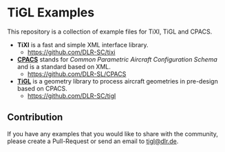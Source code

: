 # TiGL Examples

This repository is a collection of example files for TiXI, TiGL and CPACS.

 - **TiXI** is a fast and simple XML interface library.  
   - https://github.com/DLR-SC/tixi
 - [**CPACS**](http://www.cpacs.de/) stands for *Common Parametric Aircraft Configuration Schema* and is a standard based on XML.
   - https://github.com/DLR-SL/CPACS
 - [**TiGL**](https://dlr-sc.github.io/tigl/) is a geometry library to process aircraft geometries in pre-design based on CPACS. 
   - https://github.com/DLR-SC/tigl

## Contribution

If you have any examples that you would like to share with the community, please create a Pull-Request or send an email to tigl@dlr.de.
